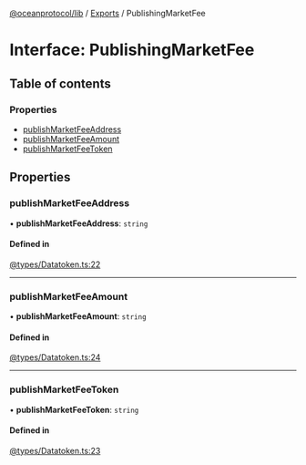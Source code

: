 [@oceanprotocol/lib](../README.md) / [Exports](../modules.md) / PublishingMarketFee

# Interface: PublishingMarketFee

## Table of contents

### Properties

- [publishMarketFeeAddress](PublishingMarketFee.md#publishmarketfeeaddress)
- [publishMarketFeeAmount](PublishingMarketFee.md#publishmarketfeeamount)
- [publishMarketFeeToken](PublishingMarketFee.md#publishmarketfeetoken)

## Properties

### publishMarketFeeAddress

• **publishMarketFeeAddress**: `string`

#### Defined in

[@types/Datatoken.ts:22](https://github.com/oceanprotocol/ocean.js/blob/c99bc5c6/src/@types/Datatoken.ts#L22)

___

### publishMarketFeeAmount

• **publishMarketFeeAmount**: `string`

#### Defined in

[@types/Datatoken.ts:24](https://github.com/oceanprotocol/ocean.js/blob/c99bc5c6/src/@types/Datatoken.ts#L24)

___

### publishMarketFeeToken

• **publishMarketFeeToken**: `string`

#### Defined in

[@types/Datatoken.ts:23](https://github.com/oceanprotocol/ocean.js/blob/c99bc5c6/src/@types/Datatoken.ts#L23)
